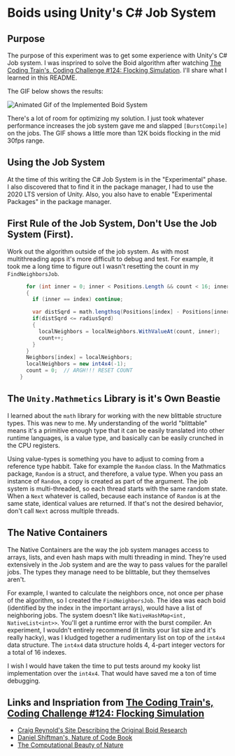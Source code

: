 # Boids using Unity's C# Job System

## Purpose
The purpose of this experiment was to get some experience with Unity's C# Job system. I was insprired to solve the Boid algorithm after watching [The Coding Train's, Coding Challenge #124: Flocking Simulation](https://www.youtube.com/watch?v=mhjuuHl6qHM). I'll share what I learned in this README.

The GIF below shows the results:

![Animated Gif of the Implemented Boid System](BoidsJobSystem.gif)

There's a lot of room for optimizing my solution. I just took whatever performance increases the job system gave me and slapped `[BurstCompile]` on the jobs. The GIF shows a little more than 12K boids flocking in the mid 30fps range.

## Using the Job System
At the time of this writing the C# Job System is in the "Experimental" phase. I also discovered that to find it in the package manager, I had to use the 2020 LTS version of Unity. Also, you also have to enable "Experimental Packages" in the package manager.

## First Rule of the Job System, Don't Use the Job System (First).

Work out the algorithm outside of the job system. As with most multithreading apps it's more difficult to debug and test. For example, it took me a long time to figure out I wasn't resetting the count in my `FindNeighborsJob`.

```csharp
      for (int inner = 0; inner < Positions.Length && count < 16; inner++)
      {
        if (inner == index) continue;

        var distSqrd = math.lengthsq(Positions[index] - Positions[inner]);
        if(distSqrd <= radiusSqrd)
        {
          localNeighbors = localNeighbors.WithValueAt(count, inner);
          count++;
        }
      }
      Neighbors[index] = localNeighbors;
      localNeighbors = new int4x4(-1);
      count = 0;  // ARGH!!! RESET COUNT
    }
```

## The `Unity.Mathmetics` Library is it's Own Beastie
I learned about the `math` library for working with the new blittable structure types. This was new to me. My understanding of the world "blittable" means it's a primitive enough type that it can be easily translated into other runtime languages, is a value type, and basically can be easily crunched in the CPU registers.

Using value-types is something you have to adjust to coming from a reference type habbit. Take for example the `Random` class. In the Mathmatics package, `Random` is a struct, and therefore, a value type. When you pass an instance of `Random`, a copy is created as part of the argument. The job system is multi-threaded, so each thread starts with the same random state. When a `Next` whatever is called, because each instance of `Random` is at the same state, identical values are returned. If that's not the desired behavior, don't call `Next` across multiple threads.

## The Native Containers
The Native Containers are the way the job system manages access to arrays, lists, and even hash maps with multi threading in mind. They're used extensively in the Job system and are the way to pass values for the parallel jobs. The types they manage need to be blittable, but they themselves aren't. 

For example, I wanted to calculate the neighbors once, not once per phase of the algorithm, so I created the `FindNeighborsJob`. The idea was each boid (identified by the index in the important arrays), would have a list of neighboring jobs. The system doesn't like `NativeHashMap<int, NativeList<int>>`. You'll get a runtime error with the burst compiler. An experiment, I wouldn't entirely recommend (it limits your list size and it's really hacky), was I kludged together a rudimentary list on top of the `int4x4` data structure. The `int4x4` data structure holds 4, 4-part integer vectors for a total of 16 indexes. 


I wish I would have taken the time to put tests around my kooky list implementation over the `int4x4`. That would have saved me a ton of time debugging.

## Links and Inspriation from [The Coding Train's, Coding Challenge #124: Flocking Simulation](https://www.youtube.com/watch?v=mhjuuHl6qHM)

* [Craig Reynold's Site Describing the Original Boid Research](https://www.red3d.com/cwr/boids/)
* [Daniel Shiftman's, Nature of Code Book](https://natureofcode.com/book/)
* [The Computational Beauty of Nature](https://mitpress.mit.edu/books/computational-beauty-nature)
